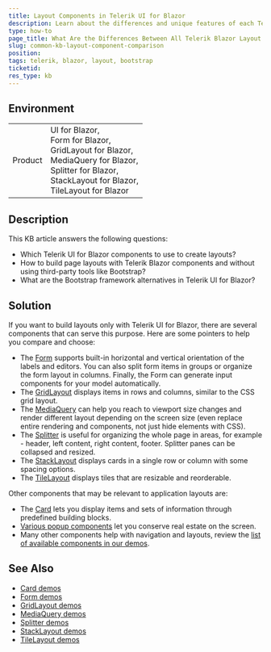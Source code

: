 ```yaml
---
title: Layout Components in Telerik UI for Blazor
description: Learn about the differences and unique features of each Telerik Blazor layout component, such as Form, GridLayout, MediaQuery, Splitter, StackLayout, and TileLayout. Which Telerik UI for BLazor components provide an alternative to Bootstrap? Choose Telerik Blazor components for layout.
type: how-to
page_title: What Are the Differences Between All Telerik Blazor Layout Components
slug: common-kb-layout-component-comparison
position: 
tags: telerik, blazor, layout, bootstrap
ticketid:
res_type: kb
---
```


## Environment

<table>
    <tbody>
        <tr>
            <td>Product</td>
            <td>
                UI for Blazor, <br />
                Form for Blazor, <br />
                GridLayout for Blazor, <br />
                MediaQuery for Blazor, <br />
                Splitter for Blazor, <br />
                StackLayout for Blazor, <br />
                TileLayout for Blazor
            </td>
        </tr>
    </tbody>
</table>


## Description

This KB article answers the following questions:

* Which Telerik UI for Blazor components to use to create layouts?
* How to build page layouts with Telerik Blazor components and without using third-party tools like Bootstrap?
* What are the Bootstrap framework alternatives in Telerik UI for Blazor?


## Solution

If you want to build layouts only with Telerik UI for Blazor, there are several components that can serve this purpose. Here are some pointers to help you compare and choose:

* The [Form](https://demos.telerik.com/blazor-ui/form/overview) supports built-in horizontal and vertical orientation of the labels and editors. You can also split form items in groups or organize the form layout in columns. Finally, the Form can generate input components for your model automatically.
* The [GridLayout](https://demos.telerik.com/blazor-ui/gridlayout/overview) displays items in rows and columns, similar to the CSS grid layout.
* The [MediaQuery](https://demos.telerik.com/blazor-ui/mediaquery/overview) can help you reach to viewport size changes and render different layout depending on the screen size (even replace entire rendering and components, not just hide elements with CSS).
* The [Splitter](https://demos.telerik.com/blazor-ui/splitter/overview) is useful for organizing the whole page in areas, for example - header, left content, right content, footer. Splitter panes can be collapsed and resized.
* The [StackLayout](https://demos.telerik.com/blazor-ui/stacklayout/overview) displays cards in a single row or column with some spacing options.
* The [TileLayout](https://demos.telerik.com/blazor-ui/tilelayout/overview) displays tiles that are resizable and reorderable.

Other components that may be relevant to application layouts are:

* The [Card](https://demos.telerik.com/blazor-ui/card/overview) lets you display items and sets of information through predefined building blocks.
* [Various popup components](slug:common-kb-popup-component-comparison) let you conserve real estate on the screen.
* Many other components help with navigation and layouts, review the [list of available components in our demos](https://demos.telerik.com/blazor-ui).


## See Also

* [Card demos](https://demos.telerik.com/blazor-ui/card/overview)
* [Form demos](https://demos.telerik.com/blazor-ui/form/overview)
* [GridLayout demos](https://demos.telerik.com/blazor-ui/gridlayout/overview)
* [MediaQuery demos](https://demos.telerik.com/blazor-ui/mediaquery/overview)
* [Splitter demos](https://demos.telerik.com/blazor-ui/splitter/overview)
* [StackLayout demos](https://demos.telerik.com/blazor-ui/stacklayout/overview)
* [TileLayout demos](https://demos.telerik.com/blazor-ui/tilelayout/overview)
